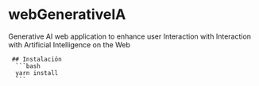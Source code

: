 # webGenerativeIA
Generative AI web application to enhance user Interaction with Interaction with Artificial Intelligence on the Web


     ## Instalación
      ```bash
      yarn install
      ```
    